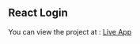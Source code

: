 
## React Login

You can view the project at : [Live App](http://anuradhasanjeewa.github.io/reactlogin)
 
